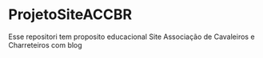 # ProjetoSiteACCBR
Esse repositori tem proposito educacional 
Site Associação de Cavaleiros e Charreteiros com blog
